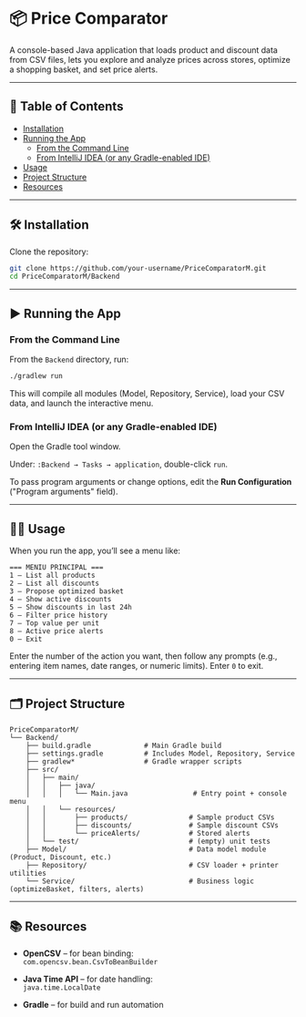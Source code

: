 # 📦 Price Comparator

A console-based Java application that loads product and discount data from CSV files, lets you explore and analyze prices across stores, optimize a shopping basket, and set price alerts.

---

## 📑 Table of Contents

- [Installation](#installation)
- [Running the App](#running-the-app)
  - [From the Command Line](#from-the-command-line)
  - [From IntelliJ IDEA (or any Gradle-enabled IDE)](#from-intellij-idea-or-any-gradle-enabled-ide)
- [Usage](#usage)
- [Project Structure](#project-structure)
- [Resources](#resources)

---

## 🛠️ Installation

Clone the repository:

```bash
git clone https://github.com/your-username/PriceComparatorM.git
cd PriceComparatorM/Backend
```

---

## ▶️ Running the App

### From the Command Line

From the `Backend` directory, run:

```bash
./gradlew run
```

This will compile all modules (Model, Repository, Service), load your CSV data, and launch the interactive menu.

### From IntelliJ IDEA (or any Gradle-enabled IDE)

Open the Gradle tool window.

Under: `:Backend → Tasks → application`, double-click `run`.

To pass program arguments or change options, edit the **Run Configuration** ("Program arguments" field).

---

## 🧑‍💻 Usage

When you run the app, you’ll see a menu like:

```
=== MENIU PRINCIPAL ===
1 – List all products  
2 – List all discounts  
3 – Propose optimized basket  
4 – Show active discounts  
5 – Show discounts in last 24h  
6 – Filter price history  
7 – Top value per unit  
8 – Active price alerts  
0 – Exit  
```

Enter the number of the action you want, then follow any prompts (e.g., entering item names, date ranges, or numeric limits). Enter `0` to exit.

---

## 🗂️ Project Structure

```
PriceComparatorM/
└── Backend/
    ├── build.gradle             # Main Gradle build
    ├── settings.gradle          # Includes Model, Repository, Service
    ├── gradlew*                 # Gradle wrapper scripts
    ├── src/
    │   ├── main/
    │   │   ├── java/
    │   │   │   └── Main.java                # Entry point + console menu
    │   │   └── resources/
    │   │       ├── products/               # Sample product CSVs
    │   │       ├── discounts/              # Sample discount CSVs
    │   │       └── priceAlerts/            # Stored alerts
    │   └── test/                           # (empty) unit tests
    ├── Model/                              # Data model module (Product, Discount, etc.)
    ├── Repository/                         # CSV loader + printer utilities
    └── Service/                            # Business logic (optimizeBasket, filters, alerts)
```

---

## 📚 Resources

- **OpenCSV** – for bean binding:  
  `com.opencsv.bean.CsvToBeanBuilder`

- **Java Time API** – for date handling:  
  `java.time.LocalDate`

- **Gradle** – for build and run automation
